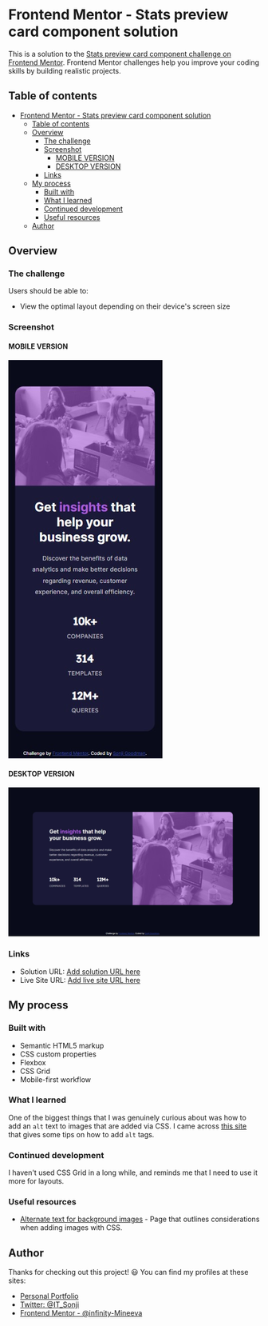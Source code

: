 # Frontend Mentor - Stats preview card component solution

This is a solution to the [Stats preview card component challenge on Frontend Mentor](https://www.frontendmentor.io/challenges/stats-preview-card-component-8JqbgoU62). Frontend Mentor challenges help you improve your coding skills by building realistic projects. 

## Table of contents

- [Frontend Mentor - Stats preview card component solution](#frontend-mentor---stats-preview-card-component-solution)
  - [Table of contents](#table-of-contents)
  - [Overview](#overview)
    - [The challenge](#the-challenge)
    - [Screenshot](#screenshot)
      - [MOBILE VERSION](#mobile-version)
      - [DESKTOP VERSION](#desktop-version)
    - [Links](#links)
  - [My process](#my-process)
    - [Built with](#built-with)
    - [What I learned](#what-i-learned)
    - [Continued development](#continued-development)
    - [Useful resources](#useful-resources)
  - [Author](#author)



## Overview

### The challenge

Users should be able to:

- View the optimal layout depending on their device's screen size

### Screenshot

#### MOBILE VERSION
![image](./images/SCREENSHOTS/MOBILE_VERSION.jpg)

#### DESKTOP VERSION
![image](./images/SCREENSHOTS/DESKTOP_VERSION.jpg)



### Links

- Solution URL: [Add solution URL here](https://your-solution-url.com)
- Live Site URL: [Add live site URL here](https://your-live-site-url.com)

## My process

### Built with

- Semantic HTML5 markup
- CSS custom properties
- Flexbox
- CSS Grid
- Mobile-first workflow


### What I learned
One of the biggest things that I was genuinely curious about was how to add an `alt` text to images that are added via CSS. I came across [this site](https://www.davidmacd.com/blog/alternate-text-for-css-background-images.html) that gives some tips on how to add `alt` tags.


### Continued development

I haven't used CSS Grid in a long while, and reminds me that I need to use it more for layouts.

### Useful resources

- [Alternate text for background images](https://www.davidmacd.com/blog/alternate-text-for-css-background-images.html) - Page that outlines considerations when adding images with CSS.


## Author

Thanks for checking out this project! 😃 You can find my profiles at these sites:

- [Personal Portfolio](www.sonjigoodman.com)
- [Twitter: @IT_Sonji](https://twitter.com/sonji_it)
- [Frontend Mentor - @infinity-Mineeva](https://www.frontendmentor.io/profile/Infinity-Mineeva)

